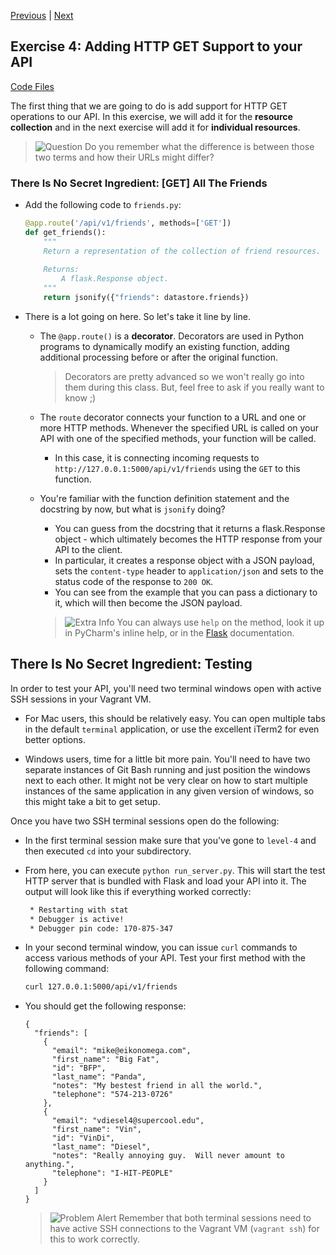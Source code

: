 [Previous](exercise-03.md) |  [Next](exercise-05.md)
## Exercise 4: Adding HTTP GET Support to your API
[Code Files](../../training/level-4-creating-web-services/bfp-reference/exercise_03)

The first thing that we are going to do is add support for HTTP GET operations
to our API.  In this exercise, we will add it for the **resource collection** 
and in the next exercise will add it for **individual resources**.

> ![Question](../images/question.png) Do you remember what the difference 
> is between those two terms and how their URLs might differ?

### There Is No Secret Ingredient: [GET] All The Friends
- Add the following code to `friends.py`:
    
    ```python
    @app.route('/api/v1/friends', methods=['GET'])
    def get_friends():
        """
        Return a representation of the collection of friend resources.
        
        Returns:
            A flask.Response object.
        """
        return jsonify({"friends": datastore.friends})
    ```
- There is a lot going on here. So let's take it line by line.
    - The `@app.route()` is a **decorator**.  Decorators are used in Python 
    programs to dynamically modify an existing function, adding additional
    processing before or after the original function.
    
        > Decorators are pretty advanced so we won't really go into them 
        during this class. But, feel free to ask if you really want to know ;)
        
    - The `route` decorator connects your function to a
    URL and one or more HTTP methods.  Whenever the specified URL is called
    on your API with one of the specified methods, your function will be called.
        - In this case, it is connecting incoming requests to 
        `http://127.0.0.1:5000/api/v1/friends` using the `GET` to this function. 
        
    - You're familiar with the function definition statement and the docstring 
    by now, but what is `jsonify` doing?
        - You can guess from the docstring that it returns a flask.Response
        object - which ultimately becomes the HTTP response from your
        API to the client.
        - In particular, it creates a response object with a JSON payload,
        sets the `content-type` header to `application/json` and sets to the
        status code of the response to `200 OK`.
        - You can see from the example that you can pass a dictionary to it,
        which will then become the JSON payload.
        
        > ![Extra Info](../images/reminder.png) You can always use `help`
        > on the method, look it up in PyCharm's inline help, or in the 
        > [Flask](http://flask.pocoo.org/docs/0.10/api/#flask.json.jsonify) 
        > documentation.
    
## There Is No Secret Ingredient: Testing
In order to test your API, you'll need two terminal windows open with active
SSH sessions in your Vagrant VM.  
- For Mac users, this should be relatively easy.  You can open multiple tabs 
in the default `terminal` application, or use the excellent iTerm2 for even
better options.

- Windows users, time for a little bit more pain.  You'll need to have two 
separate instances of Git Bash running and just position the windows next to 
each other.  It might not be very clear on how to start multiple instances of 
the same application in any given version of windows, so this might take a bit
to get setup.

Once you have two SSH terminal sessions open do the following:
- In the first terminal session make sure that you've gone to `level-4` and
then executed `cd` into your subdirectory.

- From here, you can execute `python run_server.py`.  This will start the test 
HTTP server that is bundled with Flask and load your API into it. 
The output will look like this if everything worked correctly:

    ```bash
     * Restarting with stat
     * Debugger is active!
     * Debugger pin code: 170-875-347
    ```
    
- In your second terminal window, you can issue `curl` commands to access
various methods of your API.  Test your first method with the following command:

    ```bash
    curl 127.0.0.1:5000/api/v1/friends
    ```
  
- You should get the following response:
    
    ```
    {
      "friends": [
        {
          "email": "mike@eikonomega.com",
          "first_name": "Big Fat",
          "id": "BFP",
          "last_name": "Panda",
          "notes": "My bestest friend in all the world.",
          "telephone": "574-213-0726"
        },
        {
          "email": "vdiesel4@supercool.edu",
          "first_name": "Vin",
          "id": "VinDi",
          "last_name": "Diesel",
          "notes": "Really annoying guy.  Will never amount to anything.",
          "telephone": "I-HIT-PEOPLE"
        }
      ]
    }
    ```
    
    > ![Problem Alert](../images/alert.png) Remember that both terminal 
    > sessions need to have active SSH connections to the Vagrant VM 
    > (`vagrant ssh`) for this to work correctly.